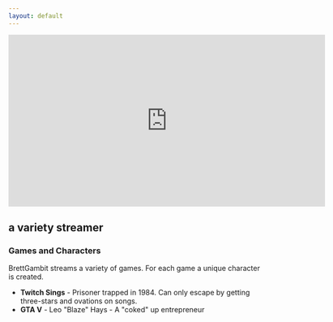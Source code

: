 ```yaml
---
layout: default
---
```


<iframe src="https://player.twitch.tv/?channel=brettgambit" frameborder="0" allowfullscreen="true" scrolling="no" height="340" width="625"></iframe>



## a variety streamer 

<div>
  <a href="https://www.twitch.tv/brettgambit"><i class="fa fa-twitch fa-3x fa-pull-left fa-border"></i></a>
  <a href="https://www.instagram.com/brettgambit/"><i class="fa fa-instagram fa-3x fa-pull-left fa-border"></i>
  <a href="https://www.instagram.com/brettgambit/"><i class="fa fa-twitter fa-3x fa-pull-left fa-border"></i></a>
</div>

### Games and Characters

BrettGambit streams a variety of games. For each game a unique character is created.

* __Twitch Sings__ - Prisoner trapped in 1984. Can only escape by getting three-stars and ovations on songs.
* __GTA V__ - Leo "Blaze" Hays - A "coked" up entrepreneur
